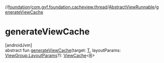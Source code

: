 //[foundation](../../../index.md)/[com.gyf.foundation.cacheview.thread](../index.md)/[AbstractViewRunnable](index.md)/[generateViewCache](generate-view-cache.md)

# generateViewCache

[androidJvm]\
abstract fun [generateViewCache](generate-view-cache.md)(target: [T](index.md), layoutParams: [ViewGroup.LayoutParams](https://developer.android.com/reference/kotlin/android/view/ViewGroup.LayoutParams.html)?): [ViewCache](../../com.gyf.foundation.cacheview.view/-view-cache/index.md)&lt;[R](index.md)&gt;